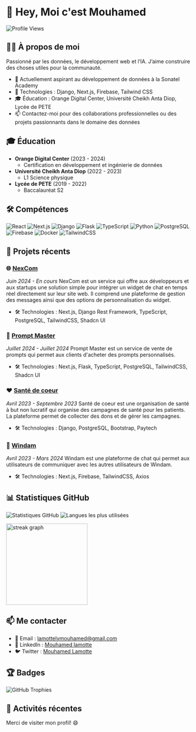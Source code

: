 # 👋 Hey, Moi c'est Mouhamed

![Profile Views](https://komarev.com/ghpvc/?username=mouhamedlamotte&color=blue)

## 🧑‍💻 À propos de moi

Passionné par les données, le développement web et l’IA. J’aime construire des choses utiles pour la communauté.

- 🌱 Actuellement aspirant au développement de données à la Sonatel Academy
- 💬 Technologies : Django, Next.js, Firebase, Tailwind CSS
- 🎓 Éducation : Orange Digital Center, Université Cheikh Anta Diop, Lycée de PETE
- 📫 Contactez-moi pour des collaborations professionnelles ou des projets passionnants dans le domaine des données

## 🎓 Éducation

- **Orange Digital Center** (2023 - 2024)
  - Certification en développement et ingénierie de données
- **Université Cheikh Anta Diop** (2022 - 2023)
  - L1 Science physique
- **Lycée de PETE** (2019 - 2022)
  - Baccalauréat S2

## 🛠️ Compétences

![React](https://img.shields.io/badge/-React-61DAFB?style=flat-square&logo=react&logoColor=black)
![Next.js](https://img.shields.io/badge/-Next.js-000000?style=flat-square&logo=next.js&logoColor=white)
![Django](https://img.shields.io/badge/-Django-092E20?style=flat-square&logo=django&logoColor=white)
![Flask](https://img.shields.io/badge/-Flask-000000?style=flat-square&logo=flask&logoColor=white)
![TypeScript](https://img.shields.io/badge/-TypeScript-3178C6?style=flat-square&logo=typescript&logoColor=white)
![Python](https://img.shields.io/badge/-Python-3776AB?style=flat-square&logo=python&logoColor=white)
![PostgreSQL](https://img.shields.io/badge/-PostgreSQL-336791?style=flat-square&logo=postgresql&logoColor=white)
![Firebase](https://img.shields.io/badge/-Firebase-FFCA28?style=flat-square&logo=firebase&logoColor=black)
![Docker](https://img.shields.io/badge/-Docker-2496ED?style=flat-square&logo=docker&logoColor=white)
![TailwindCSS](https://img.shields.io/badge/-TailwindCSS-38B2AC?style=flat-square&logo=tailwind-css&logoColor=white)

## 🚀 Projets récents

### 🌐 [NexCom](https://github.com/MouhamedLamotte/NexCom)
*Juin 2024 - En cours*
NexCom est un service qui offre aux développeurs et aux startups une solution simple pour intégrer un widget de chat en temps réel directement sur leur site web. Il comprend une plateforme de gestion des messages ainsi que des options de personnalisation du widget.

- 🛠️ Technologies : Next.js, Django Rest Framework, TypeScript, PostgreSQL, TailwindCSS, Shadcn UI

### 💬 [Prompt Master](https://github.com/MouhamedLamotte/PromptMaster)
*Juillet 2024 - Juillet 2024*
Prompt Master est un service de vente de prompts qui permet aux clients d'acheter des prompts personnalisés.

- 🛠️ Technologies : Next.js, Flask, TypeScript, PostgreSQL, TailwindCSS, Shadcn UI

### ❤️ [Santé de coeur](https://github.com/MouhamedLamotte/SantedeCoeur)
*Avril 2023 - Septembre 2023*
Santé de coeur est une organisation de santé à but non lucratif qui organise des campagnes de santé pour les patients. La plateforme permet de collecter des dons et de gérer les campagnes.

- 🛠️ Technologies : Django, PostgreSQL, Bootstrap, Paytech

### 💬 [Windam](https://github.com/MouhamedLamotte/Windam)
*Avril 2023 - Mars 2024*
Windam est une plateforme de chat qui permet aux utilisateurs de communiquer avec les autres utilisateurs de Windam.

- 🛠️ Technologies : Next.js, Firebase, TailwindCSS, Axios

## 📊 Statistiques GitHub

![Statistiques GitHub](https://github-readme-stats.vercel.app/api?username=mouhamedlamotte&show_icons=true&theme=radical)
![Langues les plus utilisées](https://github-readme-stats.vercel.app/api/top-langs/?username=mouhamedlamotte&layout=compact&theme=radical)

<div align="start">
  <img src="https://streak-stats.demolab.com?user=mouhamedlamotte&locale=en&mode=daily&theme=dark&hide_border=false&border_radius=5&order=3" height="220" alt="streak graph"  />
</div>

## 📫 Me contacter

- 📧 Email : [lamottelymouhamed@gmail.com](mailto:mouhamedlamotte.dev@gmail.com)
- 💼 LinkedIn : [Mouhamed lamotte](https://www.linkedin.com/in/mouhamedlamotte)
- 🐦 Twitter : [Mouhamed Lamotte](https://twitter.com/mouhamedlamotte)

## 🏆 Badges

![GitHub Trophies](https://github-profile-trophy.vercel.app/?username=mouhamedlamotte&theme=onedark)

## 🔧 Activités récentes

<!--START_SECTION:activity
1. 🎉 Terminé [Nom de l'activité ou du projet]
2. 📝 Édité [Nom du fichier]
END_SECTION:activity-->

Merci de visiter mon profil! 😄
